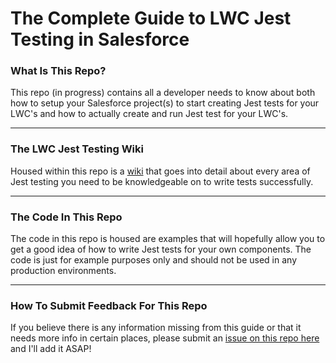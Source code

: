 # The Complete Guide to LWC Jest Testing in Salesforce

### What Is This Repo?  
This repo (in progress) contains all a developer needs to know about both how to setup your Salesforce project(s) to start creating Jest tests for your LWC's and how to actually create and run Jest test for your LWC's.

***

### The LWC Jest Testing Wiki  
Housed within this repo is a <a href="https://github.com/Coding-With-The-Force/Salesforce-LWC-Jest-Testing-Guide/wiki" target="_blank">wiki</a> that goes into detail about every area of Jest testing you need to be knowledgeable on to write tests successfully.  

***

### The Code In This Repo  
The code in this repo is housed are examples that will hopefully allow you to get a good idea of how to write Jest tests for your own components. The code is just for example purposes only and should not be used in any production environments.    

***

### How To Submit Feedback For This Repo  
If you believe there is any information missing from this guide or that it needs more info in certain places, please submit an [issue on this repo here](https://github.com/Coding-With-The-Force/The-Salesforce-Apex-Master-Class/issues) and I'll add it ASAP!

